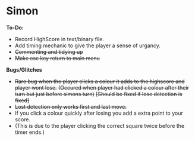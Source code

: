 # Simon

**To-Do:**
- Record HighScore in text/binary file.
- Add timing mechanic to give the player a sense of urgancy.
- ~~Commenting and tidying up~~
- ~~Make esc key return to main menu~~

**Bugs/Glitches**
- ~~Rare bug when the player clicks a colour it adds to the highscore and player wont lose.~~
  ~~(Occured when player had clicked a colour after their turn but just before simons turn)~~
  ~~[Should be fixed if lose detection is fixed]~~
- ~~Lost detection only works first and last move.~~
- If you click a colour quickly after losing you add a extra point to your score.
- (This is due to the player clicking the correct square twice before the timer ends.)
